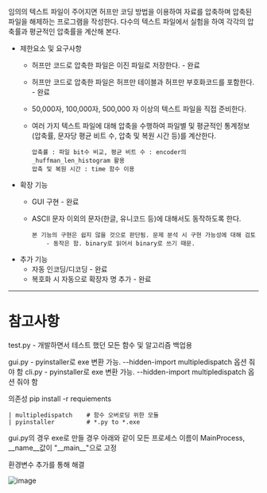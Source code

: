 임의의 텍스트 파일이 주어지면 허프만 코딩 방법을 이용하여 자료를 압축하며 압축된 파일을 해제하는 프로그램을 작성한다.
다수의 텍스트 파일에서 실험을 하여 각각의 압축률과 평균적인 압축률을 계산해 본다.


+ 제한요소 및 요구사항
  * 허프만 코드로 압축한 파일은 이진 파일로 저장한다. - 완료
  * 허프만 코드로 압축한 파일은 허프만 테이블과 허프만 부호화코드를 포함한다. - 완료
  * 50,000자, 100,000자, 500,000 자 이상의 텍스트 파일을 직접 준비한다.
  * 여러 가지 텍스트 파일에 대해 압축을 수행하여 파일별 및 평균적인 통계정보(압축률, 문자당 평균 비트 수, 압축 및 복원 시간 등)를 계산한다.

        압축률 : 파일 bit수 비교, 평균 비트 수 : encoder의 _huffman_len_histogram 활용
        압축 및 복원 시간 : time 함수 이용

+ 확장 기능
  * GUI 구현 - 완료
  * ASCII 문자 이외의 문자(한글, 유니코드 등)에 대해서도 동작하도록 한다.

        본 기능의 구현은 쉽지 않을 것으로 판단됨. 문제 분석 시 구현 가능성에 대해 검토
            - 동작은 함. binary로 읽어서 binary로 쓰기 때문.

+ 추가 기능
  * 자동 인코딩/디코딩 - 완료
  * 복호화 시 자동으로 확장자 명 추가 - 완료


- - -
# 참고사항
test.py - 개발하면서 테스트 했던 모든 함수 및 알고리즘 백업용

gui.py - pyinstaller로 exe 변환 가능. --hidden-import multipledispatch 옵션 줘야 함
cli.py - pyinstaller로 exe 변환 가능. --hidden-import multipledispatch 옵션 줘야 함

의존성
    pip install -r requiements

    | multipledispatch    # 함수 오버로딩 위한 모듈
    | pyinstaller         # *.py to *.exe

gui.py의 경우 exe로 만들 경우 아래와 같이 모든 프로세스 이름이 MainProcess, __name__값이 "\_\_main\_\_"으로 고정

환경변수 추가를 통해 해결

![image](https://user-images.githubusercontent.com/81803973/183275958-58e675e4-99f0-4dbb-8f54-d6c0108aee25.png)
